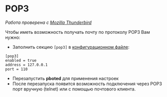 # POP3

_Работа проверена с [Mozilla Thunderbird](https://www.thunderbird.net/en-US/)_

Чтобы иметь возможность получать почту по протоколу POP3 Вам нужно:

- Заполнить секцию `[pop3]` в [конфигурационном файле](../user-guide/configuration.md#pop3):

```
[pop3]
enabled = true
address = 127.0.0.1
port = 110
```

- Перезапустить **pboted** для применения настроек
- После перезапуска появится возможность подключения через POP3 порт вручную (telnet) или с помощью почтового клиента.
